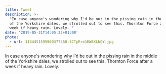 ```yaml
---
title: Tweet
description: >-
  "In case anyone's wondering why I'd be out in the pissing rain in the middle
  of the Yorkshire dales, we strolled out to see this. Thornton Force after a
  week if heavy rain. Lovely. "
date: '2019-05-31T14:05:32+01:00'
photo:
  - url: 1134451595960377350-lCTpRre1EWBXLbQY.jpg
---
```

In case anyone's wondering why I'd be out in the pissing rain in the middle of the Yorkshire dales, we strolled out to see this. Thornton Force after a week if heavy rain. Lovely. 
